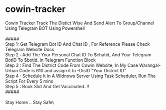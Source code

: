 # cowin-tracker
Cowin Tracker Track The Distict Wise And Send Alert To Group/Channel Using Telegram BOT Using Powershell\
\
#####\
Step 1: Get Telegram Bot ID And Chat ID , For Reference Please Check Telegram Website Docs \
Step 2 : Add The Your Personal Chat ID To $chatid, And Your Telegram BotID To $botid. in Telegram Function Block\
Step 3 : Find The District Code From Cowin Website, In My Case Warangal-Urban Code is 610 and assign it to -DisID "Your District ID"\
Step 4 : Schedule It in A Widnows Server Using Task Scheduler, Run The Script For Every 5 mins\
Step 5 : Book Slot And Get Vaccinated..!!\
#####\
\
Stay Home .. Stay Safe\

